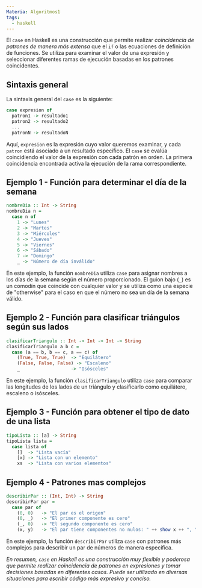 ```yaml
---
Materia: Algoritmos1
tags:
  - haskell
---
```

El `case` en Haskell es una construcción que permite realizar *coincidencia de patrones de manera más extensa* que el `if` o las ecuaciones de definición de funciones. Se utiliza para examinar el valor de una expresión y seleccionar diferentes ramas de ejecución basadas en los patrones coincidentes. 
## Sintaxis general
La sintaxis general del `case` es la siguiente:
```haskell
case expresion of
  patron1 -> resultado1
  patron2 -> resultado2
  ...
  patronN -> resultadoN
```
Aquí, `expresion` es la expresión cuyo valor queremos examinar, y cada `patron` está asociado a un resultado específico. El `case` se evalúa coincidiendo el valor de la expresión con cada patrón en orden. La primera coincidencia encontrada activa la ejecución de la rama correspondiente.
## Ejemplo 1 - Función para determinar el día de la semana
```haskell
nombreDia :: Int -> String
nombreDia n =
  case n of
    1 -> "Lunes"
    2 -> "Martes"
    3 -> "Miércoles"
    4 -> "Jueves"
    5 -> "Viernes"
    6 -> "Sábado"
    7 -> "Domingo"
    _ -> "Número de día inválido"
```
En este ejemplo, la función `nombreDia` utiliza `case` para asignar nombres a los días de la semana según el número proporcionado. El guion bajo (`_`) es un comodín que coincide con cualquier valor y se utiliza como una especie de "otherwise" para el caso en que el número no sea un día de la semana válido.
## Ejemplo 2 - Función para clasificar triángulos según sus lados
```haskell
clasificarTriangulo :: Int -> Int -> Int -> String
clasificarTriangulo a b c =
  case (a == b, b == c, a == c) of
    (True, True, True)  -> "Equilátero"
    (False, False, False) -> "Escaleno"
    _                   -> "Isósceles"
```
En este ejemplo, la función `clasificarTriangulo` utiliza `case` para comparar las longitudes de los lados de un triángulo y clasificarlo como equilátero, escaleno o isósceles.
## Ejemplo 3 - Función para obtener el tipo de dato de una lista
```haskell
tipoLista :: [a] -> String
tipoLista lista =
  case lista of
    []  -> "Lista vacía"
    [x] -> "Lista con un elemento"
    xs  -> "Lista con varios elementos"
```
## Ejemplo 4 - Patrones mas complejos
```haskell
describirPar :: (Int, Int) -> String
describirPar par =
  case par of
    (0, 0)   -> "El par es el origen"
    (0, _)   -> "El primer componente es cero"
    (_, 0)   -> "El segundo componente es cero"
    (x, y)   -> "El par tiene componentes no nulos: " ++ show x ++ ", " ++ show y
```
En este ejemplo, la función `describirPar` utiliza `case` con patrones más complejos para describir un par de números de manera específica.

*En resumen, `case` en Haskell es una construcción muy flexible y poderosa que permite realizar coincidencia de patrones en expresiones y tomar decisiones basadas en diferentes casos. Puede ser utilizado en diversas situaciones para escribir código más expresivo y conciso.*